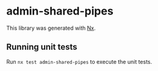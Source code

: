 # admin-shared-pipes

This library was generated with [Nx](https://nx.dev).

## Running unit tests

Run `nx test admin-shared-pipes` to execute the unit tests.
